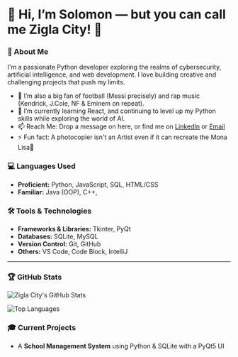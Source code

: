 # 👋  Hi, I’m Solomon — but you can call me Zigla City! 👑

### 🚀 About Me
I'm a passionate Python developer exploring the realms of cybersecurity, artificial intelligence, and web development. I love building creative and challenging projects that push my limits.
- 👀 I’m also a big fan of football (Messi precisely) and rap music (Kendrick, J.Cole, NF & Eminem on repeat).
- 🌱 I’m currently learning React, and continuing to level up my Python skills while exploring the world of AI.
- 📫 Reach Me: Drop a message on here, or find me on [LinkedIn](https://www.linkedin.com/in/ziglacity) or [Email](mailto:ziglacity@gmail.com)
- ⚡ Fun fact: A photocopier isn't an Artist even if it can recreate the Mona Lisa🎯
  
### 💻 Languages Used
- **Proficient:** Python, JavaScript, SQL, HTML/CSS
- **Familiar:** Java (OOP), C++,

### 🛠️ Tools & Technologies
- **Frameworks & Libraries:** Tkinter, PyQt
- **Databases:** SQLite, MySQL
- **Version Control:** Git, GitHub
- **Others:** VS Code, Code Block, IntelliJ

---

### 🏆 GitHub Stats

![Zigla City's GitHub Stats](https://github-readme-stats.vercel.app/api?username=ZiglaCity&show_icons=true&theme=radical)

![Top Languages](https://github-readme-stats.vercel.app/api/top-langs/?username=ZiglaCity&layout=compact&theme=radical)


### 🎓 Current Projects
- A **School Management System** using Python & SQLite with a PyQt5 UI



<!---
ZiglaCity/ZiglaCity is a ✨ special ✨ repository because its `README.md` (this file) appears on your GitHub profile.
You can click the Preview link to take a look at your changes.
--->
